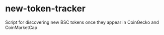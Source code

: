 # new-token-tracker
Script for discovering new BSC tokens once they appear in CoinGecko and CoinMarketCap
